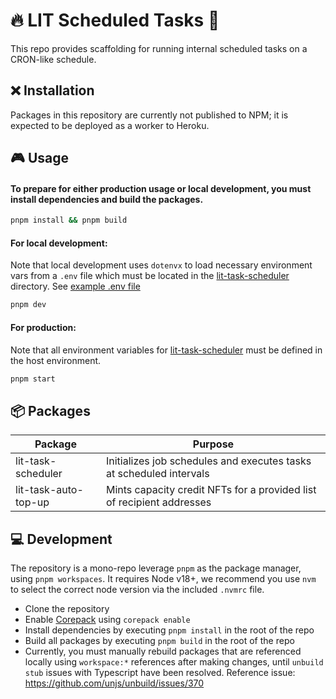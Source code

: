 # 🔥 LIT Scheduled Tasks 🔧

This repo provides scaffolding for running internal scheduled tasks on a CRON-like schedule.

## ❌ Installation

Packages in this repository are currently not published to NPM; it is expected to be deployed as a worker to Heroku.

## 🎮 Usage

#### To prepare for either production usage or local development, you must install dependencies and build the packages.

```zsh
pnpm install && pnpm build
```

#### For local development:

Note that local development uses `dotenvx` to load necessary environment vars from a `.env` file which must be located in the [lit-task-scheduler](packages/lit-task-scheduler) directory. See [example .env file](packages/lit-task-scheduler/.env.example)

```zsh
pnpm dev
```

#### For production:

Note that all environment variables for [lit-task-scheduler](packages/lit-task-scheduler/README.md) must be defined in the host environment.

```zsh
pnpm start
```

## 📦 Packages

| Package              | Purpose                                                               |
| -------------------- | --------------------------------------------------------------------- |
| lit-task-scheduler   | Initializes job schedules and executes tasks at scheduled intervals   |
| lit-task-auto-top-up | Mints capacity credit NFTs for a provided list of recipient addresses |

## 💻 Development

The repository is a mono-repo leverage `pnpm` as the package manager, using `pnpm workspaces`. It requires Node v18+, we recommend you use `nvm` to select the correct node version via the included `.nvmrc` file.

- Clone the repository
- Enable [Corepack](https://github.com/nodejs/corepack) using `corepack enable`
- Install dependencies by executing `pnpm install` in the root of the repo
- Build all packages by executing `pnpm build` in the root of the repo
- Currently, you must manually rebuild packages that are referenced locally using `workspace:*` references after making changes, until `unbuild stub` issues with Typescript have been resolved. Reference issue: https://github.com/unjs/unbuild/issues/370
